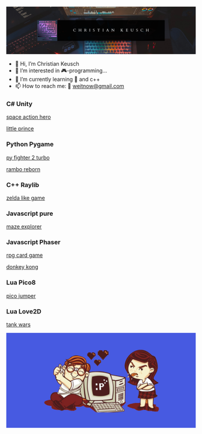 ![wallpaper](https://github.com/weitnow/weitnow/blob/main/header.png)


- 👋 Hi, I’m Christian Keusch
- 👀 I’m interested in 🎮-programming...
- 🌱 I’m currently learning 🐍 and c++
- 📫 How to reach me: 📧 weitnow@gmail.com

### C# Unity
[space action hero](https://github.com/weitnow/weitnow/blob/main/games/spaceactionhero/README.md)

[little prince](https://github.com/weitnow/weitnow/tree/main/games/jumpandrun#readme)

### Python Pygame
[py fighter 2 turbo](https://github.com/weitnow/pygame_fighter#readme)

[rambo reborn](https://github.com/weitnow/pygame_shooter#readme)

### C++ Raylib
[zelda like game](https://github.com/weitnow/cpp_raylib_zeldalike#readme)

### Javascript pure

[maze explorer](https://github.com/weitnow/html5gameEngine#readme)

### Javascript Phaser

[rpg card game](https://github.com/weitnow/phaser-cardgame#readme)

[donkey kong](https://github.com/weitnow/weitnow/tree/main/games/donkeykong#readme)

### Lua Pico8
[pico jumper](https://github.com/weitnow/pico#readme)

### Lua Love2D
[tank wars](https://github.com/weitnow/weitnow/tree/main/games/tankgame#readme)

![wallpaper](https://github.com/weitnow/weitnow/blob/main/wallpaper.png)



